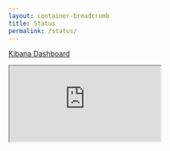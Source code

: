 ```yaml
---
layout: container-breadcrumb
title: Status
permalink: /status/
---
```


[Kibana Dashboard](http://elk.linaro.org:4701/app/kibana#/dashboard/96c7f770-ab9e-11e8-83fb-2d7acaa76fd6)

<iframe src="http://elk.linaro.org:4701/app/kibana#/dashboard/96c7f770-ab9e-11e8-83fb-2d7acaa76fd6?embed=true&_g=(refreshInterval%3A('%24%24hashKey'%3A'object%3A454'%2Cdisplay%3A'5%20minutes'%2Cpause%3A!f%2Csection%3A2%2Cvalue%3A300000)%2Ctime%3A(from%3Anow-4h%2Cmode%3Aquick%2Cto%3Anow))"></iframe>

